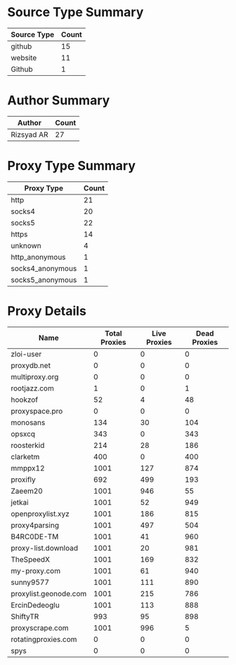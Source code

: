 # Source Type Summary

| Source Type | Count |
|-------------|-------|
| github | 15 |
| website | 11 |
| Github | 1 |


# Author Summary

| Author | Count |
|--------|-------|
| Rizsyad AR | 27 |


# Proxy Type Summary

| Proxy Type | Count |
|------------|-------|
| http | 21 |
| socks4 | 20 |
| socks5 | 22 |
| https | 14 |
| unknown | 4 |
| http_anonymous | 1 |
| socks4_anonymous | 1 |
| socks5_anonymous | 1 |


# Proxy Details

| Name | Total Proxies | Live Proxies | Dead Proxies |
|------|---------------|--------------|---------------|
| zloi-user | 0 | 0 | 0 |
| proxydb.net | 0 | 0 | 0 |
| multiproxy.org | 0 | 0 | 0 |
| rootjazz.com | 1 | 0 | 1 |
| hookzof | 52 | 4 | 48 |
| proxyspace.pro | 0 | 0 | 0 |
| monosans | 134 | 30 | 104 |
| opsxcq | 343 | 0 | 343 |
| roosterkid | 214 | 28 | 186 |
| clarketm | 400 | 0 | 400 |
| mmppx12 | 1001 | 127 | 874 |
| proxifly | 692 | 499 | 193 |
| Zaeem20 | 1001 | 946 | 55 |
| jetkai | 1001 | 52 | 949 |
| openproxylist.xyz | 1001 | 186 | 815 |
| proxy4parsing | 1001 | 497 | 504 |
| B4RC0DE-TM | 1001 | 41 | 960 |
| proxy-list.download | 1001 | 20 | 981 |
| TheSpeedX | 1001 | 169 | 832 |
| my-proxy.com | 1001 | 61 | 940 |
| sunny9577 | 1001 | 111 | 890 |
| proxylist.geonode.com | 1001 | 215 | 786 |
| ErcinDedeoglu | 1001 | 113 | 888 |
| ShiftyTR | 993 | 95 | 898 |
| proxyscrape.com | 1001 | 996 | 5 |
| rotatingproxies.com | 0 | 0 | 0 |
| spys | 0 | 0 | 0 |
